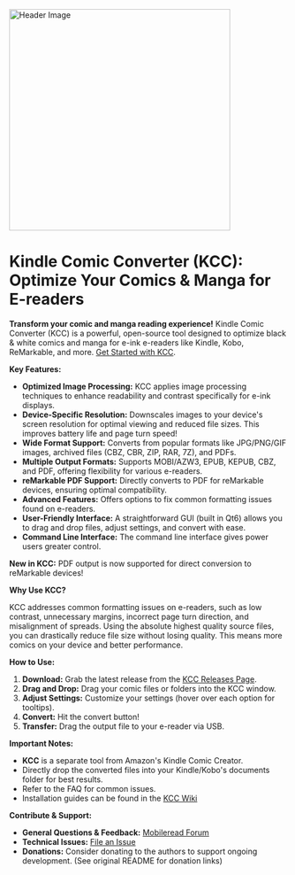 <img src="header.jpg" alt="Header Image" width="400">

# Kindle Comic Converter (KCC): Optimize Your Comics & Manga for E-readers

**Transform your comic and manga reading experience!** Kindle Comic Converter (KCC) is a powerful, open-source tool designed to optimize black & white comics and manga for e-ink e-readers like Kindle, Kobo, ReMarkable, and more.  [Get Started with KCC](https://github.com/ciromattia/kcc).

**Key Features:**

*   **Optimized Image Processing:** KCC applies image processing techniques to enhance readability and contrast specifically for e-ink displays.
*   **Device-Specific Resolution:** Downscales images to your device's screen resolution for optimal viewing and reduced file sizes. This improves battery life and page turn speed!
*   **Wide Format Support:**  Converts from popular formats like JPG/PNG/GIF images, archived files (CBZ, CBR, ZIP, RAR, 7Z), and PDFs.
*   **Multiple Output Formats:** Supports MOBI/AZW3, EPUB, KEPUB, CBZ, and PDF, offering flexibility for various e-readers.
*   **reMarkable PDF Support:**  Directly converts to PDF for reMarkable devices, ensuring optimal compatibility.
*   **Advanced Features:** Offers options to fix common formatting issues found on e-readers.
*   **User-Friendly Interface:**  A straightforward GUI (built in Qt6) allows you to drag and drop files, adjust settings, and convert with ease.
*   **Command Line Interface:** The command line interface gives power users greater control.

**New in KCC:** PDF output is now supported for direct conversion to reMarkable devices!

**Why Use KCC?**

KCC addresses common formatting issues on e-readers, such as low contrast, unnecessary margins, incorrect page turn direction, and misalignment of spreads. Using the absolute highest quality source files, you can drastically reduce file size without losing quality. This means more comics on your device and better performance.

**How to Use:**

1.  **Download:** Grab the latest release from the [KCC Releases Page](https://github.com/ciromattia/kcc/releases).
2.  **Drag and Drop:** Drag your comic files or folders into the KCC window.
3.  **Adjust Settings:** Customize your settings (hover over each option for tooltips).
4.  **Convert:** Hit the convert button!
5.  **Transfer:** Drag the output file to your e-reader via USB.

**Important Notes:**

*   **KCC** is a separate tool from Amazon's Kindle Comic Creator.
*   Directly drop the converted files into your Kindle/Kobo's documents folder for best results.
*   Refer to the FAQ for common issues.
*   Installation guides can be found in the [KCC Wiki](https://github.com/ciromattia/kcc/wiki/Installation)

**Contribute & Support:**

*   **General Questions & Feedback:** [Mobileread Forum](http://www.mobileread.com/forums/showthread.php?t=207461)
*   **Technical Issues:** [File an Issue](https://github.com/ciromattia/kcc/issues/new)
*   **Donations:** Consider donating to the authors to support ongoing development. (See original README for donation links)